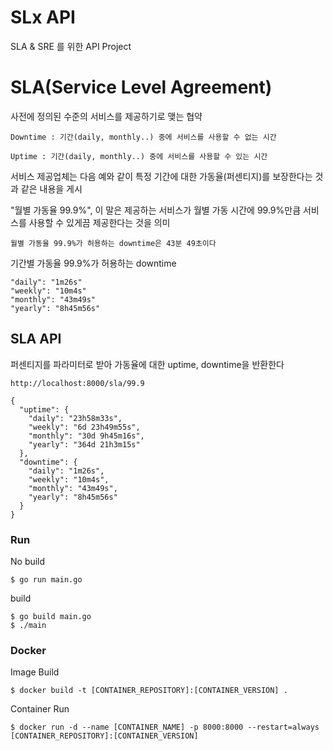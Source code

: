 # SLx API

SLA & SRE 를 위한 API Project

# SLA(Service Level Agreement)
사전에 정의된 수준의 서비스를 제공하기로 맺는 협약

```shell
Downtime : 기간(daily, monthly..) 중에 서비스를 사용할 수 없는 시간
```
```shell
Uptime : 기간(daily, monthly..) 중에 서비스를 사용할 수 있는 시간
```

서비스 제공업체는 다음 예와 같이 특정 기간에 대한 가동율(퍼센티지)를 보장한다는 것과 같은 내용을 게시

"월별 가동율 99.9%", 이 말은 제공하는 서비스가 월별 가동 시간에 99.9%만큼 서비스를 사용할 수 있게끔 제공한다는 것을 의미
```shell
월별 가동율 99.9%가 허용하는 downtime은 43분 49초이다
```

기간별 가동율 99.9%가 허용하는 downtime
```shell
"daily": "1m26s"
"weekly": "10m4s"
"monthly": "43m49s"
"yearly": "8h45m56s"
```

## SLA API
퍼센티지를 파라미터로 받아 가동율에 대한 uptime, downtime을 반환한다
```shell
http://localhost:8000/sla/99.9

{
  "uptime": {
    "daily": "23h58m33s",
    "weekly": "6d 23h49m55s",
    "monthly": "30d 9h45m16s",
    "yearly": "364d 21h3m15s"
  },
  "downtime": {
    "daily": "1m26s",
    "weekly": "10m4s",
    "monthly": "43m49s",
    "yearly": "8h45m56s"
  }
}
```

### Run
No build
```shell
$ go run main.go
```

build
```shell
$ go build main.go
$ ./main
```

### Docker
Image Build
```shell
$ docker build -t [CONTAINER_REPOSITORY]:[CONTAINER_VERSION] .
```

Container Run
```shell
$ docker run -d --name [CONTAINER_NAME] -p 8000:8000 --restart=always [CONTAINER_REPOSITORY]:[CONTAINER_VERSION]
```
